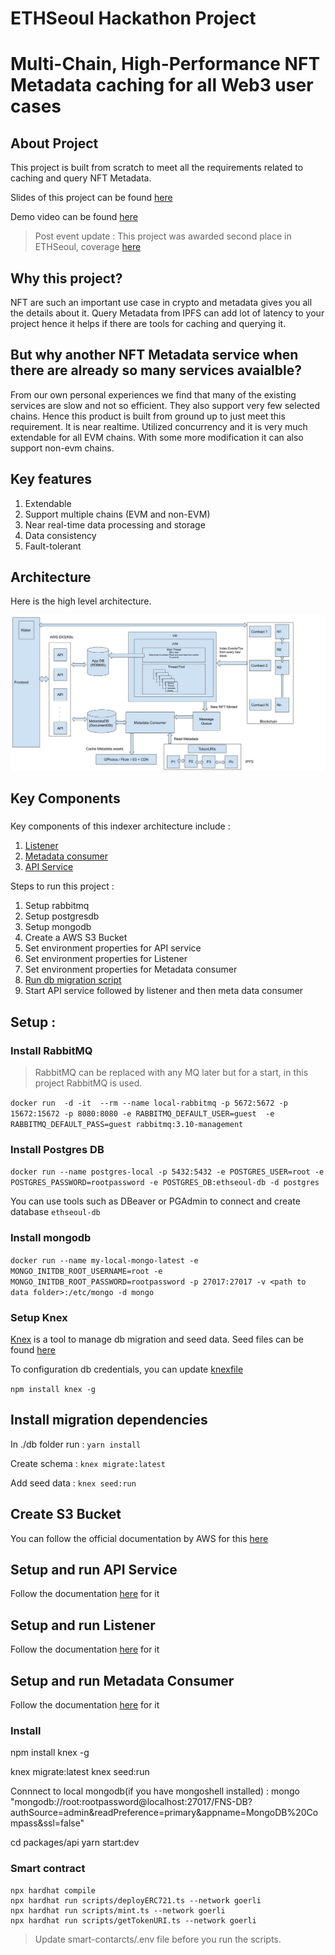 # ETHSeoul Hackathon Project
# Multi-Chain, High-Performance NFT Metadata caching for all Web3 user cases

## About Project
This project is built from scratch to meet all the requirements related to caching and query NFT Metadata.

Slides of this project can be found [here](./EthSeoulSlides.pdf)

Demo video can be found [here](https://www.youtube.com/watch?v=AijALZWOmLk)

> Post event update :  This project was awarded second place in ETHSeoul, coverage [here](https://devfolio.co/blog/ethseoul-2022-the-largest-annual-ethereum-hackathon-of-south-korea/)

## Why this project?
NFT are such an important use case in crypto and metadata gives you all the details about it. Query Metadata from IPFS can add lot of latency to your project hence it helps if there are tools for caching and querying it.

## But why another NFT Metadata service when there are already so many services avaialble?
From our own personal experiences we find that many of the existing services are slow and not so efficient. They also support very few selected chains.
Hence this product is built from ground up to just meet this requirement.
It is near realtime. Utilized concurrency and it is very much extendable for all EVM chains.
With some more modification it can also support non-evm chains.

## Key features
1. Extendable
2. Support multiple chains (EVM and non-EVM)
3. Near real-time data processing and storage
4. Data consistency
5. Fault-tolerant


## Architecture
Here is the high level architecture.


![Indexer Architecture Diagram](./indexer_architecture_diagram.jpg)

## Key Components 
### 
Key components of this indexer architecture include : 
1. [Listener](./listener)
2. [Metadata consumer](./metadata-consumer)
3. [API Service](./apis/packages/api)


Steps to run this project : 
1. Setup rabbitmq
2. Setup postgresdb
3. Setup mongodb
4. Create a AWS S3 Bucket
5. Set environment properties for API service
6. Set environment properties for Listener
7. Set environment properties for Metadata consumer
8. [Run db migration script](./db)
9. Start API service followed by listener and then meta data consumer

## Setup : 
### Install RabbitMQ
> RabbitMQ can be replaced with any MQ later but for a start, in this project RabbitMQ is used.

`
docker run  -d -it  --rm --name local-rabbitmq -p 5672:5672 -p 15672:15672 -p 8080:8080 -e RABBITMQ_DEFAULT_USER=guest  -e RABBITMQ_DEFAULT_PASS=guest rabbitmq:3.10-management
`

### Install Postgres DB
`
docker run --name postgres-local -p 5432:5432 -e POSTGRES_USER=root -e POSTGRES_PASSWORD=rootpassword -e POSTGRES_DB:ethseoul-db -d postgres
`

You can use tools such as DBeaver or PGAdmin to connect and create database `ethseoul-db`

### Install mongodb
`
docker run --name my-local-mongo-latest -e MONGO_INITDB_ROOT_USERNAME=root -e MONGO_INITDB_ROOT_PASSWORD=rootpassword -p 27017:27017 -v <path to data folder>:/etc/mongo -d mongo
`

### Setup Knex 
[Knex](https://knexjs.org/) is a tool to manage db migration and seed data.
Seed files can be found [here](./db/)

To configuration db credentials, you can update [knexfile](./db/knexfile.js)

`
npm install knex -g
`

## Install migration dependencies
In ./db folder run :
`yarn install`

Create schema :
`knex migrate:latest`

Add seed data :
`knex seed:run`

## Create S3 Bucket
You can follow the official documentation by AWS for this [here](https://docs.aws.amazon.com/AmazonS3/latest/userguide/create-bucket-overview.html)
## Setup and run API Service
Follow the documentation [here](./apis) for it

## Setup and run Listener
Follow the documentation [here](./listener) for it

## Setup and run Metadata Consumer
Follow the documentation [here](./metadata-consumer) for it


### Install 

npm install knex -g

knex migrate:latest
knex seed:run

Connnect to local mongodb(if you have mongoshell installed) :
mongo "mongodb://root:rootpassword@localhost:27017/FNS-DB?authSource=admin&readPreference=primary&appname=MongoDB%20Compass&ssl=false"


cd packages/api
yarn start:dev


### Smart contract
```
npx hardhat compile
npx hardhat run scripts/deployERC721.ts --network goerli
npx hardhat run scripts/mint.ts --network goerli
npx hardhat run scripts/getTokenURI.ts --network goerli
```
> Update smart-contarcts/.env file before you run the scripts.